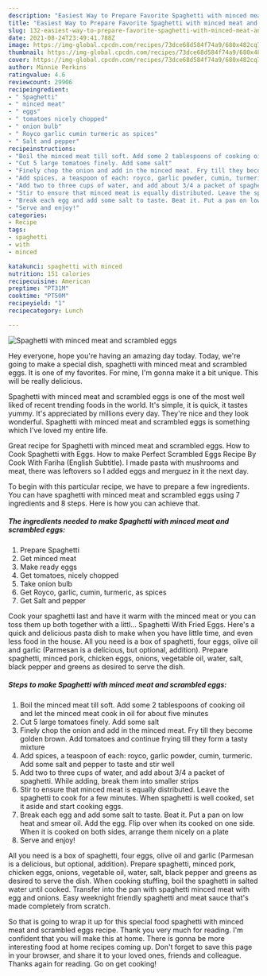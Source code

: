 ```yaml
---
description: "Easiest Way to Prepare Favorite Spaghetti with minced meat and scrambled eggs"
title: "Easiest Way to Prepare Favorite Spaghetti with minced meat and scrambled eggs"
slug: 132-easiest-way-to-prepare-favorite-spaghetti-with-minced-meat-and-scrambled-eggs
date: 2021-08-24T23:49:41.788Z
image: https://img-global.cpcdn.com/recipes/73dce68d584f74a9/680x482cq70/spaghetti-with-minced-meat-and-scrambled-eggs-recipe-main-photo.jpg
thumbnail: https://img-global.cpcdn.com/recipes/73dce68d584f74a9/680x482cq70/spaghetti-with-minced-meat-and-scrambled-eggs-recipe-main-photo.jpg
cover: https://img-global.cpcdn.com/recipes/73dce68d584f74a9/680x482cq70/spaghetti-with-minced-meat-and-scrambled-eggs-recipe-main-photo.jpg
author: Minnie Perkins
ratingvalue: 4.6
reviewcount: 29906
recipeingredient:
- " Spaghetti"
- " minced meat"
- " eggs"
- " tomatoes nicely chopped"
- " onion bulb"
- " Royco garlic cumin turmeric as spices"
- " Salt and pepper"
recipeinstructions:
- "Boil the minced meat till soft. Add some 2 tablespoons of cooking oil and let the minced meat cook in oil for about five minutes"
- "Cut 5 large tomatoes finely. Add some salt"
- "Finely chop the onion and add in the minced meat. Fry till they become golden brown. Add tomatoes and continue frying till they form a tasty mixture"
- "Add spices, a teaspoon of each: royco, garlic powder, cumin, turmeric. Add some salt and pepper to taste and stir well"
- "Add two to three cups of water, and add about 3/4 a packet of spaghetti. While adding, break them into smaller strips"
- "Stir to ensure that minced meat is equally distributed. Leave the spaghetti to cook for a few minutes. When spaghetti is well cooked, set it aside and start cooking eggs."
- "Break each egg and add some salt to taste. Beat it. Put a pan on low heat and smear oil. Add the egg. Flip over when its cooked on one side. When it is cooked on both sides, arrange them nicely on a plate"
- "Serve and enjoy!"
categories:
- Recipe
tags:
- spaghetti
- with
- minced

katakunci: spaghetti with minced 
nutrition: 151 calories
recipecuisine: American
preptime: "PT31M"
cooktime: "PT50M"
recipeyield: "1"
recipecategory: Lunch

---
```



![Spaghetti with minced meat and scrambled eggs](https://img-global.cpcdn.com/recipes/73dce68d584f74a9/680x482cq70/spaghetti-with-minced-meat-and-scrambled-eggs-recipe-main-photo.jpg)

Hey everyone, hope you're having an amazing day today. Today, we're going to make a special dish, spaghetti with minced meat and scrambled eggs. It is one of my favorites. For mine, I'm gonna make it a bit unique. This will be really delicious.

Spaghetti with minced meat and scrambled eggs is one of the most well liked of recent trending foods in the world. It's simple, it is quick, it tastes yummy. It's appreciated by millions every day. They're nice and they look wonderful. Spaghetti with minced meat and scrambled eggs is something which I've loved my entire life.

Great recipe for Spaghetti with minced meat and scrambled eggs. How to Cook Spaghetti with Eggs. How to make Perfect Scrambled Eggs Recipe By Cook With Fariha (English Subtitle). I made pasta with mushrooms and meat, there was leftovers so I added eggs and merguez in it the next day.


To begin with this particular recipe, we have to prepare a few ingredients. You can have spaghetti with minced meat and scrambled eggs using 7 ingredients and 8 steps. Here is how you can achieve that.

<!--inarticleads1-->

##### The ingredients needed to make Spaghetti with minced meat and scrambled eggs:

1. Prepare  Spaghetti
1. Get  minced meat
1. Make ready  eggs
1. Get  tomatoes, nicely chopped
1. Take  onion bulb
1. Get  Royco, garlic, cumin, turmeric, as spices
1. Get  Salt and pepper


Cook your spaghetti last and have it warm with the minced meat or you can toss them up both together with a littl… Spaghetti With Fried Eggs. Here&#39;s a quick and delicious pasta dish to make when you have little time, and even less food in the house. All you need is a box of spaghetti, four eggs, olive oil and garlic (Parmesan is a delicious, but optional, addition). Prepare spaghetti, minced pork, chicken eggs, onions, vegetable oil, water, salt, black pepper and greens as desired to serve the dish. 

<!--inarticleads2-->

##### Steps to make Spaghetti with minced meat and scrambled eggs:

1. Boil the minced meat till soft. Add some 2 tablespoons of cooking oil and let the minced meat cook in oil for about five minutes
1. Cut 5 large tomatoes finely. Add some salt
1. Finely chop the onion and add in the minced meat. Fry till they become golden brown. Add tomatoes and continue frying till they form a tasty mixture
1. Add spices, a teaspoon of each: royco, garlic powder, cumin, turmeric. Add some salt and pepper to taste and stir well
1. Add two to three cups of water, and add about 3/4 a packet of spaghetti. While adding, break them into smaller strips
1. Stir to ensure that minced meat is equally distributed. Leave the spaghetti to cook for a few minutes. When spaghetti is well cooked, set it aside and start cooking eggs.
1. Break each egg and add some salt to taste. Beat it. Put a pan on low heat and smear oil. Add the egg. Flip over when its cooked on one side. When it is cooked on both sides, arrange them nicely on a plate
1. Serve and enjoy!


All you need is a box of spaghetti, four eggs, olive oil and garlic (Parmesan is a delicious, but optional, addition). Prepare spaghetti, minced pork, chicken eggs, onions, vegetable oil, water, salt, black pepper and greens as desired to serve the dish. When cooking stuffing, boil the spaghetti in salted water until cooked. Transfer into the pan with spaghetti minced meat with egg and onions. Easy weeknight friendly spaghetti and meat sauce that&#39;s made completely from scratch. 

So that is going to wrap it up for this special food spaghetti with minced meat and scrambled eggs recipe. Thank you very much for reading. I'm confident that you will make this at home. There is gonna be more interesting food at home recipes coming up. Don't forget to save this page in your browser, and share it to your loved ones, friends and colleague. Thanks again for reading. Go on get cooking!
